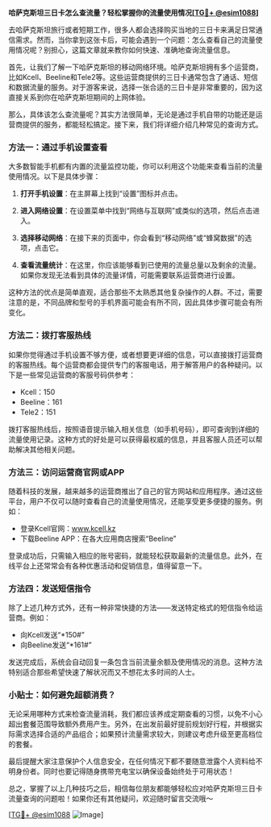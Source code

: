 **哈萨克斯坦三日卡怎么查流量？轻松掌握你的流量使用情况[[TG💪+ @esim1088](https://t.me/s/esim1088)]**

去哈萨克斯坦旅行或者短期工作，很多人都会选择购买当地的三日卡来满足日常通信需求。然而，当你拿到这张卡后，可能会遇到一个问题：怎么查看自己的流量使用情况呢？别担心，这篇文章就来教你如何快速、准确地查询流量信息。

首先，让我们了解一下哈萨克斯坦的移动网络环境。哈萨克斯坦拥有多个运营商，比如Kcell、Beeline和Tele2等。这些运营商提供的三日卡通常包含了通话、短信和数据流量的服务。对于游客来说，选择一张合适的三日卡是非常重要的，因为这直接关系到你在哈萨克斯坦期间的上网体验。

那么，具体该怎么查流量呢？其实方法很简单，无论是通过手机自带的功能还是运营商提供的服务，都能轻松搞定。接下来，我们将详细介绍几种常见的查询方式。

### 方法一：通过手机设置查看

大多数智能手机都有内置的流量监控功能，你可以利用这个功能来查看当前的流量使用情况。以下是具体步骤：

1. **打开手机设置**：在主屏幕上找到“设置”图标并点击。
   
2. **进入网络设置**：在设置菜单中找到“网络与互联网”或类似的选项，然后点击进入。

3. **选择移动网络**：在接下来的页面中，你会看到“移动网络”或“蜂窝数据”的选项，点击它。

4. **查看流量统计**：在这里，你应该能够看到已使用的流量总量以及剩余的流量。如果你发现无法看到具体的流量详情，可能需要联系运营商进行设置。

这种方法的优点是简单直观，适合那些不太熟悉其他复杂操作的人群。不过，需要注意的是，不同品牌和型号的手机界面可能会有所不同，因此具体步骤可能会有所变化。

### 方法二：拨打客服热线

如果你觉得通过手机设置不够方便，或者想要更详细的信息，可以直接拨打运营商的客服热线。每个运营商都会提供专门的客服电话，用于解答用户的各种疑问。以下是一些常见运营商的客服号码供参考：

- Kcell：150
- Beeline：161
- Tele2：151

拨打客服热线后，按照语音提示输入相关信息（如手机号码），即可查询到详细的流量使用记录。这种方式的好处是可以获得最权威的信息，并且客服人员还可以帮助解决其他相关问题。

### 方法三：访问运营商官网或APP

随着科技的发展，越来越多的运营商推出了自己的官方网站和应用程序。通过这些平台，用户不仅可以随时查看自己的流量使用情况，还能享受更多便捷的服务。例如：

- 登录Kcell官网：www.kcell.kz
- 下载Beeline APP：在各大应用商店搜索“Beeline”

登录成功后，只需输入相应的账号密码，就能轻松获取最新的流量信息。此外，在线平台上还常常会有各种优惠活动和促销信息，值得留意一下。

### 方法四：发送短信指令

除了上述几种方式外，还有一种非常快捷的方法——发送特定格式的短信指令给运营商。例如：

- 向Kcell发送“*150#”
- 向Beeline发送“*161#”

发送完成后，系统会自动回复一条包含当前流量余额及使用情况的消息。这种方法特别适合那些希望快速了解状况而又不想花太多时间的人士。

### 小贴士：如何避免超额消费？

无论采用哪种方式来检查流量消耗，我们都应该养成定期查看的习惯，以免不小心超出套餐范围导致额外费用产生。另外，在出发前最好提前规划好行程，并根据实际需求选择合适的产品组合；如果预计流量需求较大，则建议考虑升级至更高档位的套餐。

最后提醒大家注意保护个人信息安全，在任何情况下都不要随意泄露个人资料给不明身份者。同时也要记得随身携带充电宝以确保设备始终处于可用状态！

总之，掌握了以上几种技巧之后，相信每位朋友都能够轻松应对哈萨克斯坦三日卡流量查询的问题啦！如果你还有其他疑问，欢迎随时留言交流哦～

[[TG💪+ @esim1088](https://t.me/s/esim1088) ![Image](https://i.postimg.cc/4NQfJmqS/Snipaste-2025-05-13-00-14-12.png)]